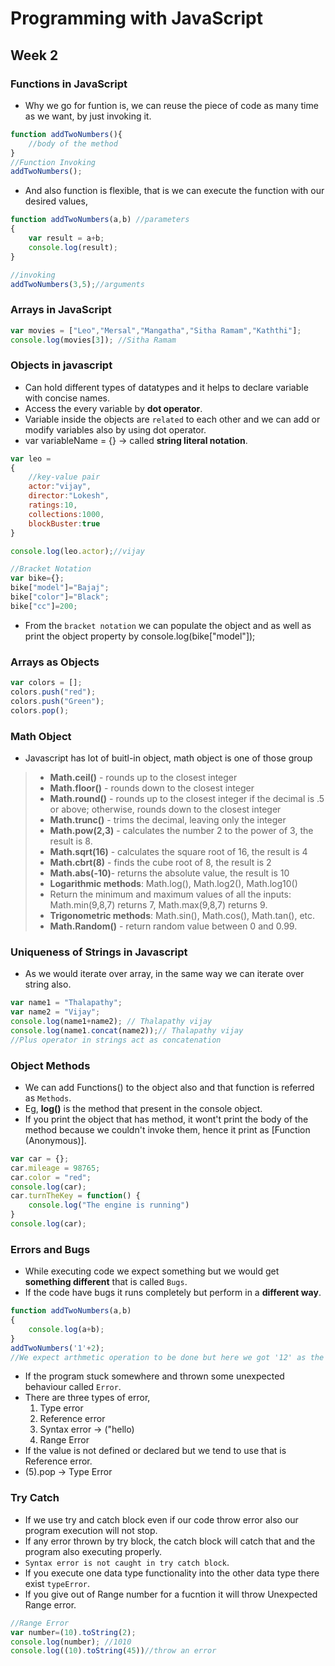 # Programming with JavaScript
## Week 2
### Functions in JavaScript
* Why we go for funtion is, we can reuse the piece of code as many time as we want, by just invoking it.
```javascript
function addTwoNumbers(){
    //body of the method
}
//Function Invoking
addTwoNumbers();
```
* And also function is flexible, that is we can execute the function with our desired values,
```javascript
function addTwoNumbers(a,b) //parameters
{
    var result = a+b;
    console.log(result);
}

//invoking
addTwoNumbers(3,5);//arguments
```
### Arrays in JavaScript
```javascript
var movies = ["Leo","Mersal","Mangatha","Sitha Ramam","Kaththi"];
console.log(movies[3]); //Sitha Ramam
```
### Objects in javascript
* Can hold different types of datatypes and it helps to declare variable with concise names.
* Access the every variable by **dot operator**.
* Variable inside the objects are `related` to each other and we can add or modify variables also by using dot operator.
* var variableName = {} -> called **string literal notation**.
```javascript
var leo = 
{
    //key-value pair
    actor:"vijay",
    director:"Lokesh",
    ratings:10,
    collections:1000,
    blockBuster:true
}

console.log(leo.actor);//vijay
```
```javascript
//Bracket Notation
var bike={};
bike["model"]="Bajaj";
bike["color"]="Black";
bike["cc"]=200;
```
* From the `bracket notation` we can populate the object and as well as print the object property by console.log(bike["model"]);

### Arrays as Objects
```javascript
var colors = [];
colors.push("red");
colors.push("Green");
colors.pop();
```
### Math Object
* Javascript has lot of buitl-in object, math object is one of those group
 > - **Math.ceil()** - rounds up to the closest integer 
 > - **Math.floor()** - rounds down to the closest integer 
 > - **Math.round()** - rounds up to the closest integer if the decimal is .5 or above; otherwise, rounds down to the closest integer 
 > - **Math.trunc()** - trims the decimal, leaving only the integer
> - **Math.pow(2,3)** - calculates the number 2 to the power of 3, the result is 8.
> - **Math.sqrt(16)** - calculates the square root of 16, the result is 4 
> - **Math.cbrt(8)** - finds the cube root of 8, the result is 2 
> - **Math.abs(-10)**- returns the absolute value, the result is 10 
> - **Logarithmic methods**: Math.log(), Math.log2(), Math.log10() 
> - Return the minimum and maximum values of all the inputs: Math.min(9,8,7) returns 7, Math.max(9,8,7) returns 9.
> - **Trigonometric methods**: Math.sin(), Math.cos(), Math.tan(), etc.
> - **Math.Random()** - return random value between 0 and 0.99.
### Uniqueness of Strings in Javascript
* As we would iterate over array, in the same way we can iterate over string also.
```javascript
var name1 = "Thalapathy";
var name2 = "Vijay";
console.log(name1+name2); // Thalapathy vijay
console.log(name1.concat(name2));// Thalapathy vijay
//Plus operator in strings act as concatenation
```
### Object Methods
* We can add Functions() to the object also and that function is referred as `Methods`.
* Eg, **log()** is the method that present in the console object.
* If you print the object that has method, it wont't print the body of the method because we couldn't invoke them, hence it print as [Function (Anonymous)].
```javascript
var car = {};
car.mileage = 98765;
car.color = "red";
console.log(car);
car.turnTheKey = function() {
    console.log("The engine is running")
}
console.log(car);
```
### Errors and Bugs
* While executing code we expect something but we would get **something different** that is called `Bugs`.
* If the code have bugs it runs completely but perform in a **different way**.
```javascript
function addTwoNumbers(a,b)
{
    console.log(a+b);
}
addTwoNumbers('1'+2);
//We expect arthmetic operation to be done but here we got '12' as the output
```
* If the program stuck somewhere and thrown some unexpected behaviour called `Error`.
* There are three types of error,
    1. Type error
    2. Reference error
    3. Syntax error -> ("hello)
    4. Range Error
* If the value is not defined or declared but we tend to use that is Reference error.
* (5).pop -> Type Error
### Try Catch
* If we use try and catch block even if our code throw error also our program execution will not stop.
* If any error thrown by try block, the catch block will catch that and the program also executing properly.
* `Syntax error is not caught in try catch block`.
* If you execute one data type functionality into the other data type there exist `typeError`.
* If you give out of Range number for a fucntion it will throw Unexpected Range error.
```javascript
//Range Error
var number=(10).toString(2);
console.log(number); //1010
console.log((10).toString(45))//throw an error
```